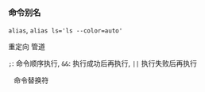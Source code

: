 ### 命令别名

`alias`, `alias ls='ls --color=auto'`

重定向 管道

`;`: 命令顺序执行, `&&`: 执行成功后再执行, `||` 执行失败后再执行

` ` 命令替换符

